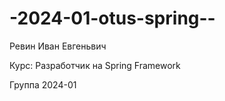 # -2024-01-otus-spring--
Ревин Иван Евгеньвич

Курс: Разработчик на Spring Framework

Группа 2024-01
